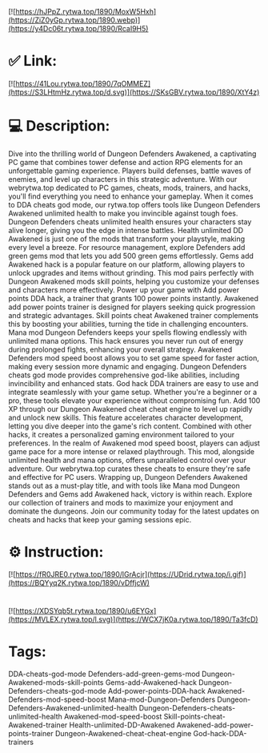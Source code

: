 [![https://hJPpZ.rytwa.top/1890/MoxW5Hxh](https://ZiZ0yGp.rytwa.top/1890.webp)](https://y4Dc06t.rytwa.top/1890/RcaI9H5)
# ✅ Link:
[![https://41Lou.rytwa.top/1890/7qOMMEZ](https://S3LHtmHz.rytwa.top/d.svg)](https://SKsGBV.rytwa.top/1890/XtY4z)
# 💻 Description:
Dive into the thrilling world of Dungeon Defenders Awakened, a captivating PC game that combines tower defense and action RPG elements for an unforgettable gaming experience. Players build defenses, battle waves of enemies, and level up characters in this strategic adventure. With our webrytwa.top dedicated to PC games, cheats, mods, trainers, and hacks, you'll find everything you need to enhance your gameplay.
When it comes to DDA cheats god mode, our rytwa.top offers tools like Dungeon Defenders Awakened unlimited health to make you invincible against tough foes. Dungeon Defenders cheats unlimited health ensures your characters stay alive longer, giving you the edge in intense battles. Health unlimited DD Awakened is just one of the mods that transform your playstyle, making every level a breeze.
For resource management, explore Defenders add green gems mod that lets you add 500 green gems effortlessly. Gems add Awakened hack is a popular feature on our platform, allowing players to unlock upgrades and items without grinding. This mod pairs perfectly with Dungeon Awakened mods skill points, helping you customize your defenses and characters more effectively.
Power up your game with Add power points DDA hack, a trainer that grants 100 power points instantly. Awakened add power points trainer is designed for players seeking quick progression and strategic advantages. Skill points cheat Awakened trainer complements this by boosting your abilities, turning the tide in challenging encounters.
Mana mod Dungeon Defenders keeps your spells flowing endlessly with unlimited mana options. This hack ensures you never run out of energy during prolonged fights, enhancing your overall strategy. Awakened Defenders mod speed boost allows you to set game speed for faster action, making every session more dynamic and engaging.
Dungeon Defenders cheats god mode provides comprehensive god-like abilities, including invincibility and enhanced stats. God hack DDA trainers are easy to use and integrate seamlessly with your game setup. Whether you're a beginner or a pro, these tools elevate your experience without compromising fun.
Add 100 XP through our Dungeon Awakened cheat cheat engine to level up rapidly and unlock new skills. This feature accelerates character development, letting you dive deeper into the game's rich content. Combined with other hacks, it creates a personalized gaming environment tailored to your preferences.
In the realm of Awakened mod speed boost, players can adjust game pace for a more intense or relaxed playthrough. This mod, alongside unlimited health and mana options, offers unparalleled control over your adventure. Our webrytwa.top curates these cheats to ensure they're safe and effective for PC users.
Wrapping up, Dungeon Defenders Awakened stands out as a must-play title, and with tools like Mana mod Dungeon Defenders and Gems add Awakened hack, victory is within reach. Explore our collection of trainers and mods to maximize your enjoyment and dominate the dungeons. Join our community today for the latest updates on cheats and hacks that keep your gaming sessions epic.

# ⚙️ Instruction:
[![https://fR0JRE0.rytwa.top/1890/lGrAcjr](https://UDrid.rytwa.top/i.gif)](https://BQYyq2K.rytwa.top/1890/vDffjcW)
#
[![https://XDSYqb5t.rytwa.top/1890/u6EYGx](https://MVLEX.rytwa.top/l.svg)](https://WCX7jK0a.rytwa.top/1890/Ta3fcD)
# Tags:
DDA-cheats-god-mode Defenders-add-green-gems-mod Dungeon-Awakened-mods-skill-points Gems-add-Awakened-hack Dungeon-Defenders-cheats-god-mode Add-power-points-DDA-hack Awakened-Defenders-mod-speed-boost Mana-mod-Dungeon-Defenders Dungeon-Defenders-Awakened-unlimited-health Dungeon-Defenders-cheats-unlimited-health Awakened-mod-speed-boost Skill-points-cheat-Awakened-trainer Health-unlimited-DD-Awakened Awakened-add-power-points-trainer Dungeon-Awakened-cheat-cheat-engine God-hack-DDA-trainers






